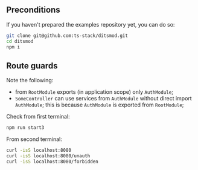 ## Preconditions

If you haven't prepared the examples repository yet, you can do so:

```bash
git clone git@github.com:ts-stack/ditsmod.git
cd ditsmod
npm i
```

## Route guards

Note the following:

- from `RootModule` exports (in application scope) only `AuthModule`;
- `SomeController` can use services from `AuthModule` without direct import `AuthModule`;
this is because `AuthModule` is exported from `RootModule`;

Check from first terminal:

```bash
npm run start3
```

From second terminal:

```bash
curl -isS localhost:8080
curl -isS localhost:8080/unauth
curl -isS localhost:8080/forbidden
```
